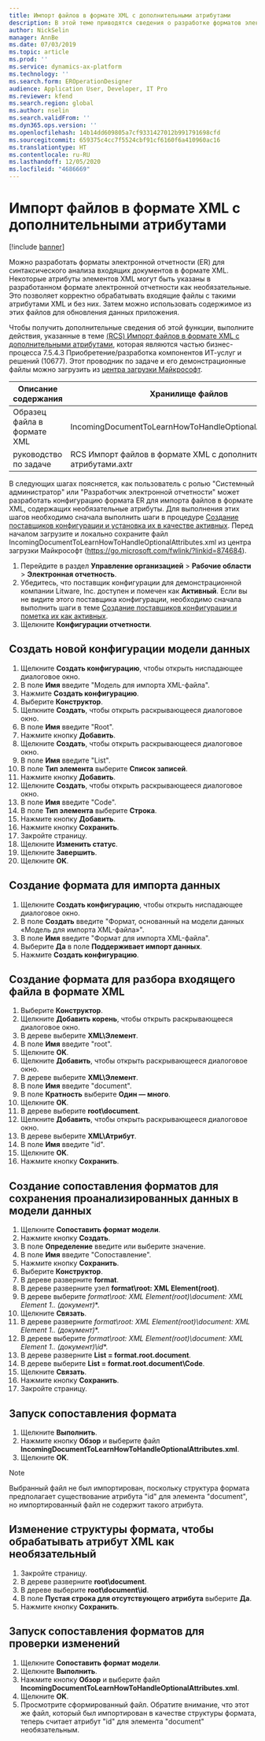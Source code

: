 ```yaml
---
title: Импорт файлов в формате XML с дополнительными атрибутами
description: В этой теме приводятся сведения о разработке форматов электронной отчетности, которые определяют атрибуты XML для разбора входящих электронных документов в формате XML.
author: NickSelin
manager: AnnBe
ms.date: 07/03/2019
ms.topic: article
ms.prod: ''
ms.service: dynamics-ax-platform
ms.technology: ''
ms.search.form: EROperationDesigner
audience: Application User, Developer, IT Pro
ms.reviewer: kfend
ms.search.region: global
ms.author: nselin
ms.search.validFrom: ''
ms.dyn365.ops.version: ''
ms.openlocfilehash: 14b14dd609805a7cf9331427012b991791698cfd
ms.sourcegitcommit: 659375c4cc7f5524cbf91cf6160f6a410960ac16
ms.translationtype: HT
ms.contentlocale: ru-RU
ms.lasthandoff: 12/05/2020
ms.locfileid: "4686669"
---
```

# <a name="import-files-in-xml-format-with-optional-attributes"></a>Импорт файлов в формате XML с дополнительными атрибутами

[!include [banner](../includes/banner.md)]

Можно разработать форматы электронной отчетности (ER) для синтаксического анализа входящих документов в формате XML. Некоторые атрибуты элементов XML могут быть указаны в разработанном формате электронной отчетности как необязательные. Это позволяет корректно обрабатывать входящие файлы с такими атрибутами XML и без них. Затем можно использовать содержимое из этих файлов для обновления данных приложения.

Чтобы получить дополнительные сведения об этой функции, выполните действия, указанные в теме [(RCS) Импорт файлов в формате XML с дополнительными атрибутами](tasks/import-files-xml-format-optional-attributes.md), которая являются частью бизнес-процесса 7.5.4.3 Приобретение/разработка компонентов ИТ-услуг и решений (10677). Этот проводник по задаче и его демонстрационные файлы можно загрузить из [центра загрузки Майкрософт](https://go.microsoft.com/fwlink/?linkid=874684).


| Описание содержания       | Хранилище файлов                                                         |
|---------------------------|--------------------------------------------------------------|
| Образец файла в формате XML | IncomingDocumentToLearnHowToHandleOptionalAttributes.xml     |
| руководство по задаче                | RCS Импорт файлов в формате XML с дополнительными атрибутами.axtr |


В следующих шагах поясняется, как пользователь с ролью "Системный администратор" или "Разработчик электронной отчетности" может разработать конфигурацию формата ER для импорта файлов в формате XML, содержащих необязательные атрибуты. Для выполнения этих шагов необходимо сначала выполнить шаги в процедуре [Создание поставщиков конфигурации и установка их в качестве активных](tasks/er-configuration-provider-mark-it-active-2016-11.md). Перед началом загрузите и локально сохраните файл IncomingDocumentToLearnHowToHandleOptionalAttributes.xml из центра загрузки Майкрософт (https://go.microsoft.com/fwlink/?linkid=874684).

1. Перейдите в раздел **Управление организацией** > **Рабочие области** > **Электронная отчетность**.
2. Убедитесь, что поставщик конфигурации для демонстрационной компании Litware, Inc. доступен и помечен как **Активный**. Если вы не видите этого поставщика конфигурации, необходимо сначала выполнить шаги в теме [Создание поставщиков конфигурации и пометка их как активных](tasks/er-configuration-provider-mark-it-active-2016-11.md).
3. Щелкните **Конфигурации отчетности**.

## <a name="create-a-new-data-model-configuration"></a>Создать новой конфигурации модели данных
1. Щелкните **Создать конфигурацию**, чтобы открыть ниспадающее диалоговое окно.
2. В поле **Имя** введите "Модель для импорта XML-файла".
3. Нажмите **Создать конфигурацию**.
4. Выберите **Конструктор**.
5. Щелкните **Создать**, чтобы открыть раскрывающееся диалоговое окно.
6. В поле **Имя** введите "Root".
7. Нажмите кнопку **Добавить**.
8. Щелкните **Создать**, чтобы открыть раскрывающееся диалоговое окно.
9. В поле **Имя** введите "List".
10.    В поле **Тип элемента** выберите **Список записей**.
11.    Нажмите кнопку **Добавить**.
12.    Щелкните **Создать**, чтобы открыть раскрывающееся диалоговое окно.
13.    В поле **Имя** введите "Code".
14.    В поле **Тип элемента** выберите **Строка**.
15.    Нажмите кнопку **Добавить**.
16.    Нажмите кнопку **Сохранить**.
17.    Закройте страницу.
18.    Щелкните **Изменить статус**.
19.    Щелкните **Завершить**.
20.    Щелкните **OK**.

## <a name="create-a-format-for-data-import"></a>Создание формата для импорта данных
1. Щелкните **Создать конфигурацию**, чтобы открыть ниспадающее диалоговое окно.
2. В поле **Создать** введите "Формат, основанный на модели данных «Модель для импорта XML-файла»".
3. В поле **Имя** введите "Формат для импорта XML-файла". 
4. Выберите **Да** в поле **Поддерживает импорт данных**.
5. Нажмите **Создать конфигурацию**.

## <a name="design-a-format-to-parse-incoming-file-in-xml-format"></a>Создание формата для разбора входящего файла в формате XML
1. Выберите **Конструктор**.
2. Щелкните **Добавить корень**, чтобы открыть раскрывающееся диалоговое окно.
3. В дереве выберите **XML\Элемент**.
4. В поле **Имя** введите "root".
5. Щелкните **OK**.
6. Щелкните **Добавить**, чтобы открыть раскрывающееся диалоговое окно.
7. В дереве выберите **XML\Элемент**.
8. В поле **Имя** введите "document".
9. В поле **Кратность** выберите **Один — много**.
10.    Щелкните **OK**.
11.    В дереве выберите **root\document**.
12.    Щелкните **Добавить**, чтобы открыть раскрывающееся диалоговое окно.
13.    В дереве выберите **XML\Атрибут**.
14.    В поле **Имя** введите "id".
15.    Щелкните **OK**.
16.    Нажмите кнопку **Сохранить**.

## <a name="design-a-format-mapping-to-save-parsed-information-to-data-model"></a>Создание сопоставления форматов для сохранения проанализированных данных в модели данных
1.    Щелкните **Сопоставить формат модели**.
2.    Нажмите кнопку **Создать**.
3.    В поле **Определение** введите или выберите значение.
4.    В поле **Имя** введите "Сопоставление".
5.    Нажмите кнопку **Сохранить**.
6.    Выберите **Конструктор**.
7.    В дереве разверните **format**.
8.    В дереве разверните узел **format\root: XML Element(root)**.
9.    В дереве выберите **format\root: XML Element(root)\document: XML Element 1..* (документ)**.
10.    Щелкните **Связать**.
11.    В дереве разверните **format\root: XML Element(root)\document: XML Element 1..* (документ)**.
12.    В дереве выберите **format\root: XML Element(root)\document: XML Element 1..* (документ)\id**.
13.    В дереве разверните **List = format.root.document**.
14.    В дереве выберите **List = format.root.document\Code**.
15.    Щелкните **Связать**.
16.    Нажмите кнопку **Сохранить**.
17.    Закройте страницу.

## <a name="run-format-mapping"></a>Запуск сопоставления формата
1. Щелкните **Выполнить**.
2. Нажмите кнопку **Обзор** и выберите файл **IncomingDocumentToLearnHowToHandleOptionalAttributes.xml**.
3. Щелкните **OK**.

> [!NOTE]
> Выбранный файл не был импортирован, поскольку структура формата предполагает существование атрибута "id" для элемента "document", но импортированный файл не содержит такого атрибута.

## <a name="modify-format-structure-to-handle-xml-attribute-as-optional"></a>Изменение структуры формата, чтобы обрабатывать атрибут XML как необязательный
1. Закройте страницу.
2. В дереве разверните **root\document**.
3. В дереве выберите **root\document\id**.
4. В поле **Пустая строка для отсутствующего атрибута** выберите **Да**.
5. Нажмите кнопку **Сохранить**.

## <a name="run-format-mapping-to-test-changes"></a>Запуск сопоставления форматов для проверки изменений
1. Щелкните **Сопоставить формат модели**.
2. Щелкните **Выполнить**.
3. Нажмите кнопку **Обзор** и выберите файл **IncomingDocumentToLearnHowToHandleOptionalAttributes.xml**.
4. Щелкните **OK**.
5. Просмотрите сформированный файл. Обратите внимание, что этот же файл, который был импортирован в качестве структуры формата, теперь считает атрибут "id" для элемента "document" необязательным.
